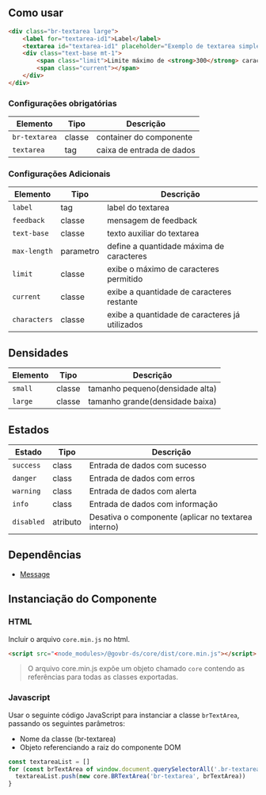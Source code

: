 [version]: # (2.0.5)

## Como usar

```html
<div class="br-textarea large">
    <label for="textarea-id1">Label</label>
    <textarea id="textarea-id1" placeholder="Exemplo de textarea simples" rows="5" cols="5" maxlength="300"></textarea>
    <div class="text-base mt-1">
        <span class="limit">Limite máximo de <strong>300</strong> caracteres</span>
        <span class="current"></span>
    </div>
</div>
```

### Configurações obrigatórias

| Elemento      | Tipo   | Descrição                 |
| ------------- | ------ | ------------------------- |
| `br-textarea` | classe | container do componente   |
| `textarea`    | tag    | caixa de entrada de dados |

### Configurações Adicionais

| Elemento     | Tipo      | Descrição                                      |
| ------------ | --------- | ---------------------------------------------- |
| `label`      | tag       | label do textarea                              |
| `feedback`   | classe    | mensagem de feedback                           |
| `text-base`  | classe    | texto auxiliar do textarea                     |
| `max-length` | parametro | define a quantidade máxima de caracteres       |
| `limit`      | classe    | exibe o máximo de caracteres permitido         |
| `current`    | classe    | exibe a quantidade de caracteres restante      |
| `characters` | classe    | exibe a quantidade de caracteres já utilizados |

## Densidades

| Elemento | Tipo   | Descrição                       |
| -------- | ------ | ------------------------------- |
| `small`  | classe | tamanho pequeno(densidade alta) |
| `large`  | classe | tamanho grande(densidade baixa) |

## Estados

| Estado     | Tipo     | Descrição                                           |
| ---------- | -------- | --------------------------------------------------- |
| `success`  | class    | Entrada de dados com sucesso                        |
| `danger`   | class    | Entrada de dados com erros                          |
| `warning`  | class    | Entrada de dados com alerta                         |
| `info`     | class    | Entrada de dados com informação                     |
| `disabled` | atributo | Desativa o componente (aplicar no textarea interno) |

## Dependências

-   [Message](/ds/components/message)

## Instanciação do Componente

### HTML

Incluir o arquivo `core.min.js` no html.

```html
<script src="<node_modules>/@govbr-ds/core/dist/core.min.js"></script>
```

> O arquivo core.min.js expõe um objeto chamado `core` contendo as referências para todas as classes exportadas.

### Javascript

Usar o seguinte código JavaScript para instanciar a classe `brTextArea`, passando os seguintes parâmetros:

-   Nome da classe (br-textarea)
-   Objeto referenciando a raiz do componente DOM

```javascript
const textareaList = []
for (const brTextArea of window.document.querySelectorAll('.br-textarea')) {
  textareaList.push(new core.BRTextArea('br-textarea', brTextArea))
}
```
